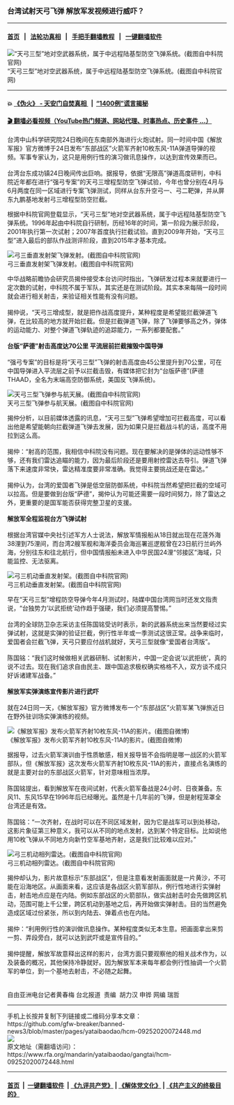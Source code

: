 ### 台湾试射天弓飞弹  解放军发视频进行威吓？
------------------------

#### [首页](https://github.com/gfw-breaker/banned-news3/blob/master/README.md) &nbsp;&nbsp;|&nbsp;&nbsp; [法轮功真相](https://github.com/begood0513/basic/blob/master/README.md)  &nbsp;&nbsp;|&nbsp;&nbsp; [手把手翻墙教程](https://github.com/gfw-breaker/guides/wiki)  &nbsp;&nbsp;|&nbsp;&nbsp; [一键翻墙软件](https://github.com/gfw-breaker/nogfw/blob/master/README.md)  



<div id="headerimg">
 <img alt="“天弓三型”地对空武器系统，属于中远程陆基型防空飞弹系统。(截图自中科院官网)" src="https://www.rfa.org/mandarin/yataibaodao/gangtai/hcm-09252020072448.html/5f134e0998db5f48767c5c042.JPG/@@images/30bbdcfe-7eb6-4582-b26c-49aad92893ed.jpeg" title="“天弓三型”地对空武器系统，属于中远程陆基型防空飞弹系统。(截图自中科院官网)"/>
 <div id="headerimgcontents">
  <div id="headerimgcaption">
   <span>
    “天弓三型”地对空武器系统，属于中远程陆基型防空飞弹系统。(截图自中科院官网)
   </span>
   <!-- zoomattribute -->
  </div>
  <!-- headerimgcaption -->
 </div>
 <!-- headerimagecontents -->
</div>

<hr/>


#### 💥 [《伪火》 - 天安门自焚真相 ](http://158.247.195.190:10000/videos/blog/weihuo.html)&nbsp; |&nbsp; [“1400例”谎言揭秘  ](http://158.247.195.190:10000/videos/blog/jiexi1400.html)

#### [ 🎬  翻墙必看视频（YouTube热门频道、网站代理、时事热点、历史事件 ...）](https://github.com/gfw-breaker/links/blob/master/banned.md)

<div id="storytext">
 <div>
  <div class="slot_header">
  </div>
 </div>
 <p>
 </p>
 <p>
  台湾中山科学研究院24日晚间在东南部外海进行火炮试射。同一时间中国《解放军报》官方微博于24日发布“东部战区”火箭军齐射10枚东风-11A弹道导弹的视频。军事专家认为，这只是用例行性的演习做讯息操作，以达到宣传效果而已。
  <br/>
  <br/>
  台湾台东成功镇24日晚间传出巨响。据报导，依据“无限高”弹道高度研判，中科院近年都在进行“强弓专案”的天弓三增程型防空飞弹试验，今年也曾分别在4月与6月两度在同一区域进行专案飞弹测试，同样从台东升空弓一、弓二靶弹，并从屏东九鹏基地发射弓三增程型防空拦截。
 </p>
 <p>
 </p>
 <p>
 </p>
 <p>
  根据中科院官网登载显示，“天弓三型”地对空武器系统，属于中远程陆基型防空飞弹系统。1996年起由中科院自行研制，历经16年的时间，第一阶段为展示阶段，2001年执行第一次试射；2007年首度执行拦截试验。直到2009年开始，“天弓三型”进入最后的部队作战测评阶段，直到2015年才基本完成。
 </p>
 <p>
 </p>
 <p>
  <div class="image-inline captioned" style="width:1500px;">
   <div style="width:1500px;">
    <img alt="弓三垂直发射架飞弹发射。(截图自中科院官网)" src="https://www.rfa.org/mandarin/yataibaodao/gangtai/hcm-09252020072448.html/5f134e09578276f4767c5c0467b698db5f48767c5c04.jpg" title="弓三垂直发射架飞弹发射。(截图自中科院官网)"/>
   </div>
   <div class="image-caption">
    <span style="width:1500px;">
     弓三垂直发射架飞弹发射。(截图自中科院官网)
    </span>
    <span class="copyright">
    </span>
   </div>
  </div>
 </p>
 <p>
  中华战略前瞻协会研究员揭仲接受本台访问时指出，飞弹研发过程本来就要进行一定次数的试射，中科院不属于军队，其实还是在测试阶段。其实本来每隔一段时间就会进行相关射击，来验证相关性能有没有问题。
  <br/>
  <br/>
  揭仲说，“天弓三增成型，就是把作战高度提升，某种程度是希望能拦截弹道飞弹，在比较高的地方就开始拦截。但是拦截弹道飞弹，除了飞弹要够高之外，弹体的运动能力、对整个弹道飞弹轨迹的追踪能力，一系列都要配套。”
  <br/>
  <br/>
  <b>
   台版“萨德”射击高度达70公里 平流层前拦截摧毁中国导弹
  </b>
  <br/>
  <br/>
  “强弓专案”的目标是将“天弓三型”飞弹的射击高度由45公里提升到70公里，可在中国导弹进入平流层之前予以拦截击毁，有媒体把它封为“台版萨德”(萨德THAAD，全名为末端高空防御系统，美国反飞弹系统)。
 </p>
 <p>
 </p>
 <p>
  <div class="image-inline captioned" style="width:1024px;">
   <div style="width:1024px;">
    <img alt="天弓三型飞弹参与航天展。(截图自中科院官网)" src="https://www.rfa.org/mandarin/yataibaodao/gangtai/hcm-09252020072448.html/965e7459295f134e09578b98db5f4853c38207570b96326230529b5c55793a.JPG" title="天弓三型飞弹参与航天展。(截图自中科院官网)"/>
   </div>
   <div class="image-caption">
    <span style="width:1024px;">
     天弓三型飞弹参与航天展。(截图自中科院官网)
    </span>
    <span class="copyright">
    </span>
   </div>
  </div>
 </p>
 <p>
  揭仲分析，以目前媒体透露的讯息，“天弓三型”飞弹希望增加可拦截高度，可以看出他是希望能朝向拦截弹道飞弹去发展，因为如果只是拦截战斗机的话，高度不用拉到这么高。
  <br/>
  <br/>
  揭仲：“射高的范围，我相信中科院没有问题。现在要解决的是弹体的运动性够不够，还有我们雷达追瞄的能力，因为最后阶段还是要用射控雷达去导引。弹道飞弹落下来速度非常快，雷达精准度要非常准确。我觉得主要挑战还是在雷达。”
  <br/>
  <br/>
  揭仲认为，台湾的爱国者飞弹是低空层防御系统，中科院当然希望把拦截的空域可以拉高。但是要做到台版“萨德”，揭仲认为可能还需要一段时间努力，除了雷达之外，更重要的是国军能否获得完整卫星的支援。
  <br/>
  <b>
   <br/>
   解放军全程监视台方飞弹试射
  </b>
  <br/>
  <br/>
  根据台湾官媒中央社引述军方人士说法，解放军情报船从18日就出现在花莲外海38浬到75浬间，而台湾2艘军舰和海洋委员会海巡署巡逻舰曾在23日航行兰屿外海，分别往东和往北航行，但中国情报船未进入中华民国24浬“邻接区”海域，只能监控、无法驱离。
 </p>
 <p>
 </p>
 <p>
  <div class="image-inline captioned" style="width:1024px;">
   <div style="width:1024px;">
    <img alt="弓三机动垂直发射架。(截图自中科院官网)" src="https://www.rfa.org/mandarin/yataibaodao/gangtai/hcm-09252020072448.html/5f134e096a5f52d5578276f4767c5c0467b6.JPG" title="弓三机动垂直发射架。(截图自中科院官网)"/>
   </div>
   <div class="image-caption">
    <span style="width:1024px;">
     弓三机动垂直发射架。(截图自中科院官网)
    </span>
    <span class="copyright">
    </span>
   </div>
  </div>
 </p>
 <p>
  早在“天弓三型”增程防空导弹今年4月测试时，陆媒中国台湾网当时还发文指责说，“台独势力’以武拒统’动作趋于强硬，我们必须提高警惕。”
  <br/>
  <br/>
  台湾的全球防卫杂志采访主任陈国铭受访时表示，新的武器系统出来当然要经过实弹试射，这就是实弹的验证拦截，例行性半年或一季测试这很正常。战争来临时，爱国者会拦截飞弹，天弓只要应付战机就好，天弓三型就像“爱国者台湾版”。
  <br/>
  <br/>
  陈国铭：“我们这时候做相关武器研制、试射影片，中国一定会说’以武拒统’，真的说不过去。现在我们追求自由民主、跟中国追求极权确实格格不入，双方谈不成只好诉诸建军战备。”
  <br/>
  <br/>
  <b>
   解放军实弹演练宣传影片进行武吓
  </b>
  <br/>
  <br/>
  就在24日同一天，《解放军报》官方微博发布一个“东部战区”火箭军某飞弹旅近日在野外驻训场实弹演练的视频。
 </p>
 <p>
 </p>
 <p>
  <div class="image-inline captioned" style="width:640px;">
   <div style="width:640px;">
    <img alt="《解放军报》发布火箭军齐射10枚东风-11A的影片。(截图自微博)" src="https://www.rfa.org/mandarin/yataibaodao/gangtai/hcm-09252020072448.html/677198a811.jpeg" title="《解放军报》发布火箭军齐射10枚东风-11A的影片。(截图自微博)"/>
   </div>
   <div class="image-caption">
    <span style="width:640px;">
     《解放军报》发布火箭军齐射10枚东风-11A的影片。(截图自微博)
    </span>
    <span class="copyright">
    </span>
   </div>
  </div>
 </p>
 <p>
  据报导，过去火箭军演训由于性质敏感，相关报导皆不会指明是哪一战区的火箭军部队，但《解放军报》这次发布火箭军齐射10枚东风-11A的影片，直接点名演练的就是主要对台的东部战区火箭军，针对意味相当浓厚。
  <br/>
  <br/>
  陈国铭提出，看到解放军在夜间试射，代表火箭军备战是24小时、日夜兼备。东风11、东风15早在1996年后已经曝光。虽然是十几年前的飞弹，但是射程笼罩全台湾还是有效。
  <br/>
  <br/>
  陈国铭：“一次齐射，在战时可以在不同区域发射，因为它是战车可以到处移动，这影片象征第三种意义，我可以从不同的地点发射，达到某个特定目标。比如说他用10枚飞弹从不同地方向新竹空军基地齐射，这是我们比较难以应对。”
 </p>
 <p>
 </p>
 <p>
  <div class="image-inline captioned" style="width:1024px;">
   <div style="width:1024px;">
    <img alt="弓三机动相列雷达。(截图自中科院官网)" src="https://www.rfa.org/mandarin/yataibaodao/gangtai/hcm-09252020072448.html/5f134e096a5f52d576f8521796f79054.JPG" title="弓三机动相列雷达。(截图自中科院官网)"/>
   </div>
   <div class="image-caption">
    <span style="width:1024px;">
     弓三机动相列雷达。(截图自中科院官网)
    </span>
    <span class="copyright">
    </span>
   </div>
  </div>
 </p>
 <p>
  揭仲却认为，影片故意标示“东部战区”，但是注意看发射画面就是一片黄沙，不可能在沿海地区。从画面来看，这应该是各战区火箭军部队，例行性地进行实弹射击，射击地点应是在内陆。例如东部战区的火箭部队，做实战射击时会先做跨区机动，范围可能上千公里，跨区机动到基地之后，再开始做实弹射击。目的当然避免造成区域过份紧张，所以到内陆去、弹着点也在内陆。
  <br/>
  <br/>
  揭仲：“利用例行性的演训做讯息操作。某种程度类似无本生意。把画面拿出来剪一剪、弄段旁白，就可以达到武吓或是宣传目的。”
  <br/>
  <br/>
  揭仲提醒，解放军故意释出这样的影片，台湾方面只要观察他的相关战术作为，以及装备的概况，其他保持冷静就好。因为解放军本来每年都会例行性抽调一个火箭军的单位，到一个基地去射击，不必随之起舞。
  <br/>
  <br/>
  <br/>
  自由亚洲电台记者黄春梅 台北报道  责编  胡力汉 申铧 网编 瑞哲
 </p>
</div>

<hr/>
手机上长按并复制下列链接或二维码分享本文章：<br/>
https://github.com/gfw-breaker/banned-news3/blob/master/pages/yataibaodao/hcm-09252020072448.md <br/>
<a href='https://github.com/gfw-breaker/banned-news3/blob/master/pages/yataibaodao/hcm-09252020072448.md'><img src='https://github.com/gfw-breaker/banned-news3/blob/master/pages/yataibaodao/hcm-09252020072448.md.png'/></a> <br/>
原文地址（需翻墙访问）：https://www.rfa.org/mandarin/yataibaodao/gangtai/hcm-09252020072448.html


------------------------
#### [首页](https://github.com/gfw-breaker/banned-news3/blob/master/README.md) &nbsp;|&nbsp; [一键翻墙软件](https://github.com/gfw-breaker/nogfw/blob/master/README.md) &nbsp;| [《九评共产党》](https://github.com/gfw-breaker/9ping.md/blob/master/README.md#九评之一评共产党是什么) | [《解体党文化》](https://github.com/gfw-breaker/jtdwh.md/blob/master/README.md) | [《共产主义的终极目的》](https://github.com/gfw-breaker/gczydzjmd.md/blob/master/README.md)


<img src='http://gfw-breaker.win/banned-news3/pages/yataibaodao/hcm-09252020072448.md' width='0px' height='0px'/>